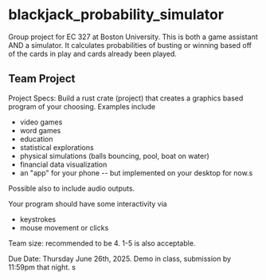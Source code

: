 # blackjack_probability_simulator
Group project for EC 327 at Boston University. This is both a game assistant AND a simulator. It calculates probabilities of busting or winning based off of the cards in play and cards already been played.

Team Project 
------------

Project Specs:
Build a rust crate (project) that creates a graphics based program
of your choosing. Examples include

- video games
- word games
- education
- statistical explorations
- physical simulations (balls bouncing, pool, boat on water)
- financial data visualization
- an "app" for your phone -- but implemented on your desktop for now.s

Possible also to include audio outputs.


Your program should have some interactivity via

 - keystrokes
 - mouse movement or clicks


Team size: recommended to be 4. 1-5 is also acceptable.


Due Date: Thursday June 26th, 2025. Demo in class, submission by 11:59pm that night.
s
